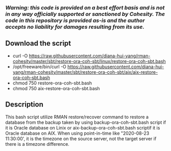 ### ***Warning: this code is provided on a best effort basis and is not in any way officially supported or sanctioned by Cohesity. The code in this repository is provided as-is and the author accepts no liability for damages resulting from its use.***

## Download the script
- curl -O https://raw.githubusercontent.com/diana-hui-yang/rman-cohesity/master/sbt/restore-ora-coh-sbt/linux/restore-ora-coh-sbt.bash
- /opt/freeware/bin/curl -O https://raw.githubusercontent.com/diana-hui-yang/rman-cohesity/master/sbt/restore-ora-coh-sbt/aix/aix-restore-ora-coh-sbt.bash
- chmod 750 restore-ora-coh-sbt.bash
- chmod 750 aix-restore-ora-coh-sbt.bash

## Description
This bash script utilize RMAN restore/recover command to restore a database from the backup taken by using backup-ora-coh-sbt.bash script if it is Oracle database on Linix or aix-backup-ora-coh-sbt.bash scriptif it is Oracle database on AIX. When using point-in-time like "2020-08-23 11:30:00', it is the timezone on the source server, not the target server if there is a timezone difference. 

